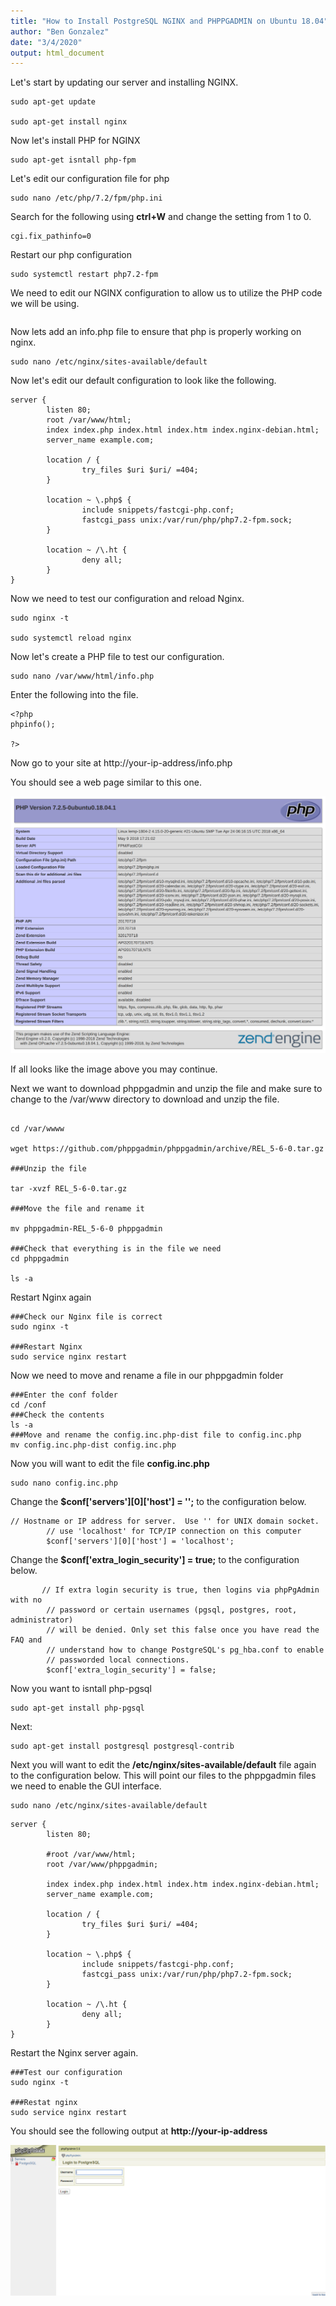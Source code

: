 ```yaml
---
title: "How to Install PostgreSQL NGINX and PHPPGADMIN on Ubuntu 18.04"
author: "Ben Gonzalez"
date: "3/4/2020"
output: html_document
---
```





Let's start by updating our server and installing NGINX.

````console
sudo apt-get update

sudo apt-get install nginx
````

Now let's install PHP for NGINX

```console
sudo apt-get isntall php-fpm
```


Let's edit our configuration file for php

```console
sudo nano /etc/php/7.2/fpm/php.ini
```

Search for the following using **ctrl+W** and change the setting from 1 to 0.

```console
cgi.fix_pathinfo=0
```

Restart our php configuration
```console
sudo systemctl restart php7.2-fpm
```

We need to edit our NGINX configuration to allow us to utilize the PHP code we will be using.
```

```



Now lets add an info.php file to ensure that php is properly working on nginx. 
```console
sudo nano /etc/nginx/sites-available/default
```


Now let's edit our default configuration to look like the following. 

```console
server {
        listen 80;
        root /var/www/html;
        index index.php index.html index.htm index.nginx-debian.html;
        server_name example.com;

        location / {
                try_files $uri $uri/ =404;
        }

        location ~ \.php$ {
                include snippets/fastcgi-php.conf;
                fastcgi_pass unix:/var/run/php/php7.2-fpm.sock;
        }

        location ~ /\.ht {
                deny all;
        }
}

```

Now we need to test our configuration and reload Nginx.

```console
sudo nginx -t

sudo systemctl reload nginx
```

Now let's create a PHP file to test our configuration. 
```console
sudo nano /var/www/html/info.php
```


Enter the following into the file. 

```console
<?php
phpinfo();

?>
```

Now go to your site at http://your-ip-address/info.php

You should see a web page similar to this one. 

![](www/php_info_1804.png)

If all looks like the image above you may continue. 

Next we want to download phppgadmin and unzip the file and make sure to change to the /var/www directory to download and unzip the file. 

```console

cd /var/wwww

wget https://github.com/phppgadmin/phppgadmin/archive/REL_5-6-0.tar.gz

###Unzip the file

tar -xvzf REL_5-6-0.tar.gz

###Move the file and rename it

mv phppgadmin-REL_5-6-0 phppgadmin

###Check that everything is in the file we need
cd phppgadmin

ls -a
```

Restart Nginx again

```console
###Check our Nginx file is correct
sudo nginx -t

###Restart Nginx
sudo service nginx restart
```

Now we need to move and rename a file in our phppgadmin folder

```console
###Enter the conf folder
cd /conf
###Check the contents
ls -a
###Move and rename the config.inc.php-dist file to config.inc.php
mv config.inc.php-dist config.inc.php
```

Now you will want to edit the file **config.inc.php**

```console
sudo nano config.inc.php
```


Change the **$conf['servers'][0]['host'] = '';** to the configuration below.

```console
// Hostname or IP address for server.  Use '' for UNIX domain socket.
        // use 'localhost' for TCP/IP connection on this computer
        $conf['servers'][0]['host'] = 'localhost';
```

Change the **$conf['extra_login_security'] = true;** to the configuration below.

```console
       // If extra login security is true, then logins via phpPgAdmin with no
        // password or certain usernames (pgsql, postgres, root, administrator)
        // will be denied. Only set this false once you have read the FAQ and
        // understand how to change PostgreSQL's pg_hba.conf to enable
        // passworded local connections.
        $conf['extra_login_security'] = false;

```
Now you want to isntall php-pgsql

```console
sudo apt-get install php-pgsql
```

Next:

```console
sudo apt-get install postgresql postgresql-contrib
```   

Next you will want to edit the **/etc/nginx/sites-available/default** file again to the configuration below. This will point our files to the phppgadmin files we need to enable the GUI interface.
   
```console
sudo nano /etc/nginx/sites-available/default
```
   
   
```console
server {
        listen 80;
        
        #root /var/www/html;
        root /var/www/phppgadmin;
         
        index index.php index.html index.htm index.nginx-debian.html;
        server_name example.com;

        location / {
                try_files $uri $uri/ =404;
        }

        location ~ \.php$ {
                include snippets/fastcgi-php.conf;
                fastcgi_pass unix:/var/run/php/php7.2-fpm.sock;
        }

        location ~ /\.ht {
                deny all;
        }
}

```  

Restart the Nginx server again. 

```console
###Test our configuration
sudo nginx -t

###Restat nginx
sudo service nginx restart

```

You should see the following output at **http://your-ip-address**


![](www/postgresql_front_page.png)